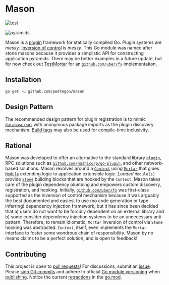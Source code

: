 # Mason
[![test](https://github.com/pedregon/mason/actions/workflows/test.yml/badge.svg?branch=main)](https://github.com/pedregon/mason/actions/workflows/test.yml)

![pyramids](https://www.lol-smurfs.com/blog/wp-content/uploads/2017/01/21.jpg)

Mason is a [plugin](https://eli.thegreenplace.net/2021/plugins-in-go/) framework for statically compiled Go.
Plugin systems are *messy*.
[Inversion of control](https://www.henrydu.com/2022/01/09/golang-inversion-of-control/) is *messy*.
This Go module was named after stone masons because it provides a simplistic API for constructing application pyramids.
There may be better examples in a future update, but for now check out
[TestMortar](https://github.com/pedregon/mason/blob/main/v1/mason_test.go) for an
[`github.com/uber/fx`](https://uber-go.github.io/fx/) implementation.
## Installation
```
go get -u github.com/pedregon/mason
```
## Design Pattern
The recommended design pattern for plugin registration is to mimic
[`database/sql`](https://eli.thegreenplace.net/2019/design-patterns-in-gos-databasesql-package/) with anonymous
package imports as the plugin discovery mechanism.
[Build tags](https://www.digitalocean.com/community/tutorials/customizing-go-binaries-with-build-tags)
may also be used for compile-time inclusivity.
## Rational
Mason was developed to offer an alternative to the standard library [`plugin`](https://pkg.go.dev/plugin),
RPC solutions such as [`github.com/hashicorp/go-plugin`](https://github.com/hashicorp/go-plugin),
and other network-based solutions. Mason revolves around a
[`Context`](https://github.com/pedregon/mason/blob/main/v1/context.go) using
[`Mortar`](https://github.com/pedregon/mason/blob/main/v1/mason.go) that glues
[`Module`](https://github.com/pedregon/mason/blob/main/v1/module.go) extending logic to application extensible logic. 
*Loaded* `Module(s)` provide [`Stone`](https://github.com/pedregon/mason/blob/main/v1/mason.go) building blocks that are
hooked by the `Context`. Mason takes care of the plugin dependency plumbing and empowers custom discovery,
registration, and hooking. Initially, [`github.com/uber/fx`](https://uber-go.github.io/fx/) was first-class
supported as the inversion of control mechanism because it was arguably the best documented and easiest to use
(no code generation or type inferring) dependency injection framework, but it has since been decided that
a) users do not want to be forcibly dependent on an external library and
b) some consider dependency injection systems to be an unnecessary anti-pattern. Therefore, to remain idiomatic,
`Mortar` inversion of control via `Stone` hooking was abstracted. `Context`, itself, even implements the `Mortar` 
interface to foster some wondrous chain of responsibility. Mason by no means claims to be a perfect solution, 
and is open to feedback!
## Contributing
This project is open to [pull requests](https://github.com/pedregon/mason/pulls)!
For discussions, submit an [issue](https://github.com/pedregon/mason/issues). Please
[sign Git commits](https://docs.github.com/en/authentication/managing-commit-signature-verification/signing-commits) and
adhere to official [Go module versioning](https://go.dev/doc/modules/version-numbers) when
[publishing](https://go.dev/doc/modules/publishing). Notice the current
[retractions](https://go.dev/ref/mod#go-mod-file-retract) in the [go.mod](https://proxy.golang.org/).
